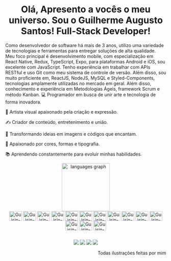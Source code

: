 <h1 align="center">Olá, Apresento a vocês o meu universo. Sou o Guilherme Augusto Santos! Full-Stack Developer!</h1>
 
 <div align="left">

Como desenvolvedor de software há mais de 3 anos, utilizo uma  variedade de tecnologias e ferramentas para entregar soluções de  alta qualidade. Meu foco principal é desenvolvimento mobile, com especialização em React Native, Redux, TypeScript, Expo, para plataformas Android e iOS, sou excelente com JavaScript. Tenho experiência em trabalhar com APIs RESTful e uso Git como meu sistema de controle de versão. Além disso, sou muito proficiente em, ReactJS, NodeJS, MySQL e Styled-Components, tecnologias amplamente utilizadas no mercado em geral. Além disso, conhecimento e experiência em Metodologias Ágeis, framework Scrum e método Kanban.
   💻 Programador em busca de unir arte e tecnologia de forma inovadora.
   
   🎨 Artista visual apaixonado pela criação e expressão.

   ✍️ Criador de conteúdo, entretenimento e união.

   🌟 Transformando ideias em imagens e códigos que encantam.

   🌈 Apaixonado por cores, formas e tipografia.

   📚 Aprendendo constantemente para evoluir minhas habilidades.
  </div>

<div align="center">
  <img src="https://github-readme-stats.vercel.app/api/top-langs?locale=pt-br&hide_title=false&layout=compact&card_width=320&langs_count=6&theme=radical&hide_border=true&username=EoGuisin" height="150" alt="languages graph"  />
</div>

<div style="display: inline_block" align="center">
  <img align="center" alt="Guisin-Js" height="30" width="40" src="https://skillicons.dev/icons?i=js">
  <img align="center" alt="Guisin-Ts" height="30" width="40" src="https://skillicons.dev/icons?i=ts">
  <img align="center" alt="Guisin-React" height="30" width="40" src="https://skillicons.dev/icons?i=html">
  <img align="center" alt="Guisin-HTML" height="30" width="40" src="https://skillicons.dev/icons?i=css">
  <img align="center" alt="Guisin-CSS" height="30" width="40" src="https://skillicons.dev/icons?i=react">
  <img align="center" alt="Guisin-Python" height="30" width="40" src="https://skillicons.dev/icons?i=redux">
 <img align="center" alt="Guisin-AndroidStudio" height="30" width="40" src="https://skillicons.dev/icons?i=styledcomponents">
  <img align="center" alt="Guisin-Apple" height="30" width="40" src="https://skillicons.dev/icons?i=nextjs">
  <img align="center" alt="Guisin-Android" height="30" width="40" src="https://play-lh.googleusercontent.com/algsmuhitlyCU_Yy3IU7-7KYIhCBwx5UJG4Bln-hygBjjlUVCiGo1y8W5JNqYm9WW3s">
  <img align="center" alt="Guisin-VSCode" height="30" width="40" src="https://skillicons.dev/icons?i=nodejs">
  <img align="center" alt="Guisin-Redux" height="30" width="40" src="https://skillicons.dev/icons?i=mysql">
  <img align="center" alt="Guisin-XCode" height="30" width="40" src="https://skillicons.dev/icons?i=firebase">
  <img align="center" alt="Guisin-AndroidStudio" height="30" width="40" src="https://skillicons.dev/icons?i=pr">
  <img align="center" alt="Guisin-AndroidStudio" height="30" width="40" src="https://skillicons.dev/icons?i=ps">
</div>
  
  ##

<div align="center"> 
  <a href="https://www.youtube.com/@eoguisin" target="_blank"><img src="https://img.shields.io/badge/YouTube-FF0000?style=for-the-badge&logo=youtube&logoColor=white" target="_blank"></a>
  <a href="https://www.instagram.com/e_o_guisin/" target="_blank"><img src="https://img.shields.io/badge/-Instagram-%23E4405F?style=for-the-badge&logo=instagram&logoColor=white" target="_blank"></a>
 	<a href="https://www.twitch.tv/e_o_guisin" target="_blank"><img src="https://img.shields.io/badge/Twitch-9146FF?style=for-the-badge&logo=twitch&logoColor=white" target="_blank"></a>
  <a href="https://www.linkedin.com/in/guilhermegarciasantos/" target="_blank"><img src="https://img.shields.io/badge/-LinkedIn-%230077B5?style=for-the-badge&logo=linkedin&logoColor=white" target="_blank"></a>
</div>

<div align="right" > 
  <p>Todas ilustrações feitas por mim</p>
</div>
